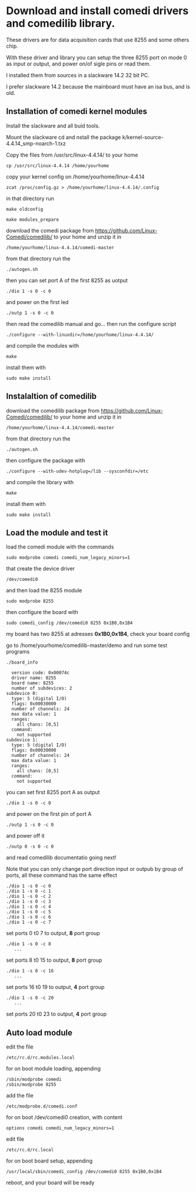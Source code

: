 # Download and install comedi drivers and comedilib library.

These drivers are for data acquisition cards that use 8255 and some others chip.

With these driver and library you can setup the three 8255 port on mode 0 as input or output, and power on/of sigle pins or read them.

I installed them from sources in a slackware 14.2 32 bit PC.

I prefer slackware 14.2 because the mainboard must have an isa bus, and is old.

## Installation of comedi kernel modules

Install the slackware and all buid tools.

Mount the slackware cd and nstall the package k/kernel-source-4.4.14_smp-noarch-1.txz

Copy the files from /usr/src/linux-4.4.14/ to your home

```cp /usr/src/linux-4.4.14 /home/yourhome```

copy your kernel config on /home/yourhome/linux-4.4.14

```zcat /proc/config.gz > /home/yourhome/linux-4.4.14/.config```

in that directory run

```make oldconfig```

```make modules_prepare```

download the comedi package from https://github.com/Linux-Comedi/comedilib/ to your home and unzip it in

```/home/yourhome/linux-4.4.14/comedi-master```

from that directory run the

```./autogen.sh```

then you can set port A of the first 8255 as uotput

```./dio 1 -s 0 -c 0```

and power on the first led

```./outp 1 -s 0 -c 0```

then read the comedilib manual and go...
then run the configure script

```./configure --with-linuxdir=/home/yourhome/linux-4.4.14/```

and compile the modules with

```make```

install them with

```sudo make install```

## Instalaltion of comedilib

download the comedilib package from https://github.com/Linux-Comedi/comedilib/ to your home and unzip it in

```/home/yourhome/linux-4.4.14/comedi-master```

from that directory run the

```./autogen.sh```

then configure the package with

```./configure --with-udev-hotplug=/lib --sysconfdir=/etc```

and compile the library with

```make```

install them with

```sudo make install```

## Load the module and test it

load the comedi module with the commands

```sudo modprobe comedi comedi_num_legacy_minors=1```

that create the device driver

```/dev/comedi0```

and then load the 8255 module

```sudo modprobe 8255```

then configure the board with

```sudo comedi_config /dev/comedi0 8255 0x1B0,0x1B4```

my board has two 8255 at adresses **0x1B0,0x1B4**, check your board config

go to /home/yourhome/comedilib-master/demo and run some test programs

```./board_info```

```overall info:
  version code: 0x00074c
  driver name: 8255
  board name: 8255
  number of subdevices: 2
subdevice 0:
  type: 5 (digital I/O)
  flags: 0x00030000
  number of channels: 24
  max data value: 1
  ranges:
    all chans: [0,5]
  command:
    not supported
subdevice 1:
  type: 5 (digital I/O)
  flags: 0x00030000
  number of channels: 24
  max data value: 1
  ranges:
    all chans: [0,5]
  command:
    not supported
```

you can set first 8255 port A as output

```./dio 1 -s 0 -c 0```

and power on the first pin of port A
 
```./outp 1 -s 0 -c 0```

and power off it

```./outp 0 -s 0 -c 0```

and read comedilib documentatio going next!

Note that you can only change port direction input or outpub by group of ports, all these command has the same effect

```
./dio 1 -s 0 -c 0
./dio 1 -s 0 -c 1
./dio 1 -s 0 -c 2
./dio 1 -s 0 -c 3
./dio 1 -s 0 -c 4
./dio 1 -s 0 -c 5
./dio 1 -s 0 -c 6
./dio 1 -s 0 -c 7
```

set ports 0 t0 7 to output, **8** port group

```
./dio 1 -s 0 -c 8
   ...
   ```

set ports 8 t0 15 to output, **8** port group

```
./dio 1 -s 0 -c 16
   ...
   ```

set ports 16 t0 19 to output, **4** port group

```
./dio 1 -s 0 -c 20
   ...
   ```

set ports 20 t0 23 to output, **4** port group

## Auto load module

edit the file

```/etc/rc.d/rc.modules.local```

for on boot module loading, appending

```
/sbin/modprobe comedi
/sbin/modprobe 8255
```

add the file

```/etc/modprobe.d/comedi.conf```

for on boot /dev/comedi0 creation, with content

```options comedi comedi_num_legacy_minors=1```

edit file

```/etc/rc.d/rc.local```

for on boot board setup, appending

```/usr/local/sbin/comedi_config /dev/comedi0 8255 0x1B0,0x1B4```

reboot, and your board will be ready
